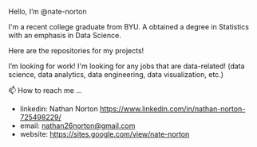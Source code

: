 Hello, I’m @nate-norton

I'm a recent college graduate from BYU. A obtained a degree in Statistics with an emphasis in Data Science.

Here are the repositories for my projects! 

I’m looking for work! I'm looking for any jobs that are data-related! (data science, data analytics, data engineering, data visualization, etc.)


📫 How to reach me ...
-   linkedin: Nathan Norton https://www.linkedin.com/in/nathan-norton-725498229/
-   email: nathan26norton@gmail.com
-   website: https://sites.google.com/view/nate-norton

<!---
nate-norton/nate-norton is a ✨ special ✨ repository because its `README.md` (this file) appears on your GitHub profile.
You can click the Preview link to take a look at your changes.
--->

